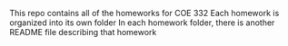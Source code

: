 This repo contains all of the homeworks for COE 332
Each homework is organized into its own folder
In each homework folder, there is another README file describing that homework
